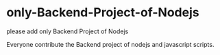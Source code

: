 # only-Backend-Project-of-Nodejs
please add only Backend Project of Nodejs

Everyone contribute the Backend project of nodejs and javascript scripts.
